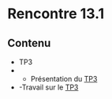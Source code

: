 # Rencontre 13.1


## Contenu
- TP3
- - Présentation du [TP3](/tp/tp3)
- -Travail sur le [TP3](/tp/tp3)

